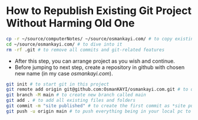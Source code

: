 # How to Republish Existing Git Project Without Harming Old One

```BASH
cp -r ~/source/computerNotes/ ~/source/osmankayi.com/ # to copy existing project with a new name
cd ~/source/osmankayi.com/ # to dive into it
rm -rf .git # to remove all commits and git-related features
```

- After this step, you can arrange project as you wish and continue.
- Before jumping to next step, create a repository in github with chosen new name (in my case _osmankayi.com_).

```BASH
git init # to start git in this project
git remote add origin git@github.com:OsmanKAYI/osmankayi.com.git # to define origin of the project
git branch -M main # to create new branch called main
git add . # to add all existing files and folders
git commit -m "site published" # to create the first commit as *site published*
git push -u origin main # to push everything being in your local pc to github
```
